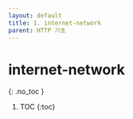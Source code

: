 ```yaml
---
layout: default
title: 1. internet-network
parent: HTTP 기초
---
```


# internet-network
{: .no_toc }

1. TOC
{:toc}
